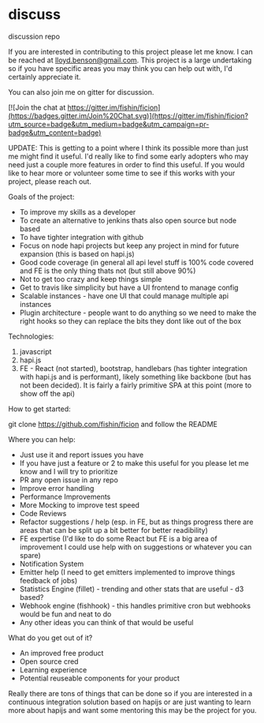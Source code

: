 discuss
=======

discussion repo

If you are interested in contributing to this project please let me know.  I can be reached at lloyd.benson@gmail.com.  This project is a large undertaking so if you have specific areas you may think you can help out with, I'd certainly appreciate it.

You can also join me on gitter for discussion.

[![Join the chat at https://gitter.im/fishin/ficion](https://badges.gitter.im/Join%20Chat.svg)](https://gitter.im/fishin/ficion?utm_source=badge&utm_medium=badge&utm_campaign=pr-badge&utm_content=badge)

UPDATE: This is getting to a point where I think its possible more than just me might find it useful.  I'd really like to find some early adopters who may need just a couple more features in order to find this useful.  If you would like to hear more or volunteer some time to see if this works with your project, please reach out.

Goals of the project:

- To improve my skills as a developer
- To create an alternative to jenkins thats also open source but node based
- To have tighter integration with github
- Focus on node hapi projects but keep any project in mind for future expansion (this is based on hapi.js)
- Good code coverage (in general all api level stuff is 100% code covered and FE is the only thing thats not (but still above 90%)
- Not to get too crazy and keep things simple
- Get to travis like simplicity but have a UI frontend to manage config
- Scalable instances - have one UI that could manage multiple api instances
- Plugin architecture - people want to do anything so we need to make the right hooks so they can replace the bits they dont like out of the box

Technologies:

1.  javascript
2.  hapi.js
3.  FE - React (not started), bootstrap, handlebars (has tighter integration with hapi.js and is performant), likely something like backbone (but has not been decided).  It is fairly a fairly primitive SPA at this point (more to show off the api)

How to get started:

git clone https://github.com/fishin/ficion and follow the README

Where you can help:

- Just use it and report issues you have
- If you have just a feature or 2 to make this useful for you please let me know and I will try to prioritize
- PR any open issue in any repo
- Improve error handling
- Performance Improvements
- More Mocking to improve test speed
- Code Reviews
- Refactor suggestions / help (esp. in FE, but as things progress there are areas that can be split up a bit better for better readibility)
- FE expertise (I'd like to do some React but FE is a big area of improvement I could use help with on suggestions or whatever you can spare)
- Notification System
- Emitter help (I need to get emitters implemented to improve things feedback of jobs)
- Statistics Engine (fillet) - trending and other stats that are useful - d3 based?
- Webhook engine (fishhook) - this handles primitive cron but webhooks would be fun and neat to do
- Any other ideas you can think of that would be useful

What do you get out of it?
 
- An improved free product
- Open source cred
- Learning experience 
- Potential reuseable components for your product

Really there are tons of things that can be done so if you are interested in a continuous integration solution based on hapijs or are just wanting to learn more about hapijs and want some mentoring this may be the project for you.
